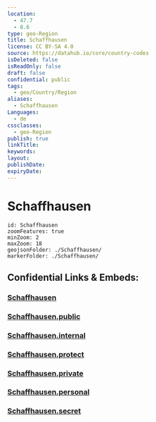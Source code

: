 ```yaml
---
location:
  - 47.7
  - 8.6
type: geo-Region
title: Schaffhausen
license: CC BY-SA 4.0
source: https://datahub.io/core/country-codes
isDeleted: false
isReadOnly: false
draft: false
confidential: public
tags:
  - geo/Country/Region
aliases:
  - Schaffhausen
Languages:
  - de
cssclasses:
  - geo-Region
publish: true
linkTitle:
keywords:
layout:
publishDate:
expiryDate:
---
```


# Schaffhausen

```leaflet
id: Schaffhausen
zoomFeatures: true 
minZoom: 2 
maxZoom: 18
geojsonFolder: ./Schaffhausen/
markerFolder: ./Schaffhausen/
```


## Confidential Links & Embeds: 

### [Schaffhausen](/_Standards/Earth/Continent/Europe/Europe~Central/Switzerland/Switzerland~Cantons/Schaffhausen.md) 

### [Schaffhausen.public](/_public/Earth/Continent/Europe/Europe~Central/Switzerland/Switzerland~Cantons/Schaffhausen.public.md) 

### [Schaffhausen.internal](/_internal/Earth/Continent/Europe/Europe~Central/Switzerland/Switzerland~Cantons/Schaffhausen.internal.md) 

### [Schaffhausen.protect](/_protect/Earth/Continent/Europe/Europe~Central/Switzerland/Switzerland~Cantons/Schaffhausen.protect.md) 

### [Schaffhausen.private](/_private/Earth/Continent/Europe/Europe~Central/Switzerland/Switzerland~Cantons/Schaffhausen.private.md) 

### [Schaffhausen.personal](/_personal/Earth/Continent/Europe/Europe~Central/Switzerland/Switzerland~Cantons/Schaffhausen.personal.md) 

### [Schaffhausen.secret](/_secret/Earth/Continent/Europe/Europe~Central/Switzerland/Switzerland~Cantons/Schaffhausen.secret.md)

